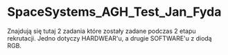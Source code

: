 # SpaceSystems_AGH_Test_Jan_Fyda
Znajdują się tutaj 2 zadania które zostały zadane podczas 2 etapu rekrutacji. Jedno dotyczy HARDWEAR'u, a drugie SOFTWARE'u z diodą RGB.

